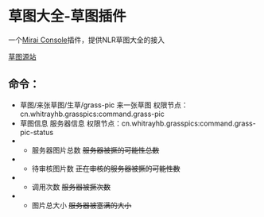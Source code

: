 # 草图大全-草图插件
一个[Mirai Console](https://github.com/mamoe/mirai-console)插件，提供NLR草图大全的接入

[草图源站](https://grass.nlrdev.top)

## 命令：
- 草图/来张草图/生草/grass-pic 来一张草图 权限节点：cn.whitrayhb.grasspics:command.grass-pic
- 草图信息 服务器信息 权限节点：cn.whitrayhb.grasspics:command.grass-pic-status
- - 服务器图片总数 ~~服务器被撅的可能性总数~~ 
- - 待审核图片数 ~~正在审核的服务器被撅的可能性数~~ 
- - 调用次数 ~~服务器被撅次数~~
- - 图片总大小 ~~服务器被塞满的大小~~


